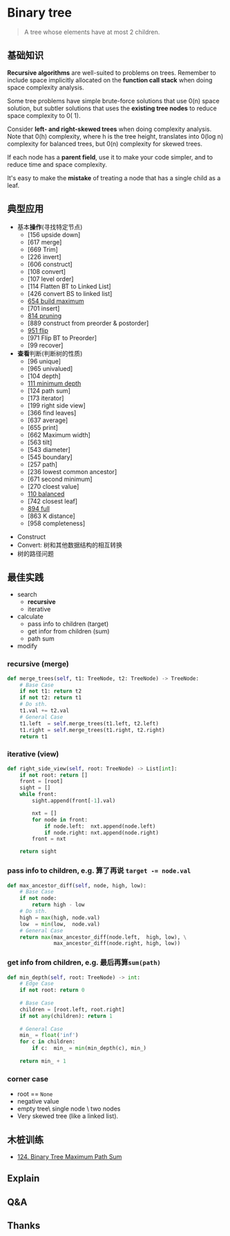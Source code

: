 # Binary tree


> A tree whose elements have at most 2 children.

## 基础知识

 **Recursive algorithms** are well-suited to problems on trees. Remember to include space implicitly allocated on the **function call stack** when doing space complexity analysis. 
 
Some tree problems have simple brute-force solutions that use 0(n) space solution, but subtler solutions that uses the **existing tree nodes** to reduce space complexity to 0( 1). 

Consider **left- and right-skewed trees** when doing complexity analysis. Note that 0(h) complexity, where h is the tree height, translates into 0(log n) complexity for balanced trees, but 0(n) complexity for skewed trees. 

If each node has a **parent field**, use it to make your code simpler, and to reduce time and space complexity. 

It's easy to make the **mistake** of treating a node that has a single child as a leaf. 

## 典型应用


- 基本**操作**(寻找特定节点)
	- [156 upside down] 	
	- [617 merge]
	- [669 Trim] 
	- [226 invert] 
	- [606 construct] 
	- [108 convert]
	- [107 level order]
	- [114 Flatten BT to Linked List]
	- [426 convert BS to linked list]
	- [654 build maximum](https://leetcode.com/problems/maximum-binary-tree/)
	- [701 insert]
	- [814 pruning](https://leetcode.com/problems/binary-tree-pruning/)
	- [889 construct from preorder & postorder]
	- [951 flip](https://leetcode.com/problems/flip-equivalent-binary-trees/)
	- [971 Flip BT to Preorder]
	- [99 recover]
- **查看**判断(判断树的性质) 
	- [96 unique]	 
	- [965 univalued] 
	- [104 depth]
	- [111 minimum depth](https://leetcode.com/problems/minimum-depth-of-binary-tree/)
	- [124 path sum]
	- [173 iterator]
	- [199 right side view]
	- [366 find leaves]
	- [637 average]
	- [655 print]
	- [662 Maximum width]
	- [563 tilt]
	- [543 diameter]
	- [545 boundary]
	- [257 path]
	- [236 lowest common ancestor]
	- [671 second minimum]
	- [270 cloest value]
	- [110 balanced](https://leetcode.com/problems/balanced-binary-tree/)
	- [742 closest leaf]
	- [894 full](https://leetcode.com/problems/all-possible-full-binary-trees/)
	- [863 K distance]
	- [958 completeness]

* Construct 
* Convert: 树和其他数据结构的相互转换 	
* 树的路径问题

## 最佳实践

 
- search
	- **recursive** 
	- iterative
- calculate
	- pass info to children (target)
	- get infor from children (sum) 
	- path sum
- modify 


### recursive (merge)

``` python
def merge_trees(self, t1: TreeNode, t2: TreeNode) -> TreeNode:
	# Base Case 
    if not t1: return t2
    if not t2: return t1
    # Do sth.
    t1.val += t2.val
    # General Case
    t1.left  = self.merge_trees(t1.left, t2.left)
    t1.right = self.merge_trees(t1.right, t2.right)
    return t1
```

### iterative (view)

``` python
def right_side_view(self, root: TreeNode) -> List[int]:
    if not root: return []
    front = [root]
    sight = []
    while front:
        sight.append(front[-1].val)

        nxt = []
        for node in front: 
            if node.left:  nxt.append(node.left)
            if node.right: nxt.append(node.right)
        front = nxt 

    return sight 

```
### pass info to children, e.g. 算了再说 `target -= node.val` 

``` python
def max_ancestor_diff(self, node, high, low):
	# Base Case 
    if not node:
        return high - low
    # Do sth.
    high = max(high, node.val)
    low  = min(low,  node.val)
    # General Case 
    return max(max_ancestor_diff(node.left,  high, low), \
               max_ancestor_diff(node.right, high, low))
```

### get info from children, e.g. 最后再算`sum(path)`

``` python
def min_depth(self, root: TreeNode) -> int:
	# Edge Case 
    if not root: return 0
        
    # Base Case 
    children = [root.left, root.right]
    if not any(children): return 1
	
	# General Case 
    min_ = float('inf')
    for c in children:
        if c:  min_ = min(min_depth(c), min_)
        
    return min_ + 1
```

### corner case 

- root == `None`
- negative value 
- empty tree\ single node \ two nodes
- Very skewed tree (like a linked list).


## 木桩训练

- [124. Binary Tree Maximum Path Sum](https://leetcode.com/problems/binary-tree-maximum-path-sum/)

## Explain

## Q&A

## Thanks

